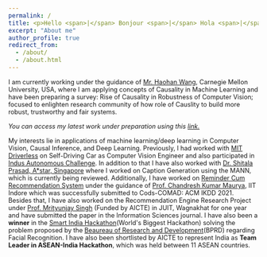 ```yaml
---
permalink: /
title: <p>Hello <span>|</span> Bonjour <span>|</span> Hola <span>|</span> Namaste</p> 
excerpt: "About me"
author_profile: true
redirect_from: 
  - /about/
  - /about.html
---
```



<!-- Hello | Bonjour | Hola | Namaste
====== -->
<span style="font-size: 0.9em">I am currently working under the guidance of <a href="https://scholar.google.com/citations?user=nZxJGeUAAAAJ&amp;hl=en" target="_blank">Mr. Haohan Wang</a>, Carnegie Mellon University, USA, where I am applying concepts of Causality in Machine Learning and have been preparing a survey: Rise of Causality in Robustness of Computer Vision; focused to enlighten research community of how role of Causlity to build more robust, trustworthy and fair systems. </span>

<span style="font-size: 0.9em"><em>You can access my latest work under preparation using this <a href="https://github.com/MaheepChaudhary/Causation-inComputerVision">link.</a></em></span>

<span style="font-size: 0.9em">My interests lie in applications of machine learning/deep learning in Computer Vision, Causal Inference, and Deep Learning. Previously, I had worked with <a href="http://driverless.mit.edu/">MIT Driverless</a> on Self-Driving Car as Computer Vision Engineer and also participated in <a href="https://www.indyautonomouschallenge.com/">Indus Autonomous Challenge</a>. In addition to that I have also worked with <a href="https://scholar.google.co.in/citations?user=TBcGmiwAAAAJ&amp;hl=en">Dr. Shitala Prasad, A*star, Singapore</a> where I worked on Caption Generation using the MANN, which is currently being reviewed. Additionally, I have worked on <a href="https://arxiv.org/abs/2108.06206">Reminder Cum Recommendation System</a> under the guidance of <a href="https://scholar.google.co.in/citations?user=OR0yLJEAAAAJ&amp;hl=en" target="_blank">Prof. Chandresh Kumar Maurya</a>, IIT Indore which was successfully submitted to Cods-COMAD: ACM IKDD 2021. Besides that, I have also worked on the Recommendation Engine Research Project under <a href="https://scholar.google.co.in/citations?user=5kG-VWMAAAAJ&amp;hl=en">Prof. Mrityunjay Singh</a> (Funded by AICTE) in JUIT, Wagnakhat for one year and have submitted the paper in the Information Sciences journal. I have also been a <strong>winner</strong> in the <a href="https://www.sih.gov.in/">Smart India Hackathon</a>(World's Biggest Hackathon) solving the problem proposed by the <a href="https://bprd.nic.in/">Beaureau of Research and Development</a>(BPRD) regarding Facial Recognition. I have also been shortlisted by AICTE to represent India as <strong>Team Leader in ASEAN-India Hackathon</strong>, which was held between 11 ASEAN countries.
</span>



